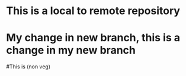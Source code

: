 # This is a local to remote repository
# My change in new branch, this is a change in my new branch
#This is (non veg)